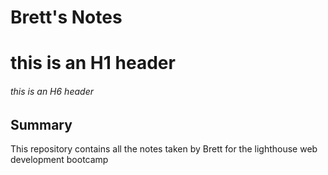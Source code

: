 # Brett's Notes

# this is an H1 header
###### this is an H6 header

## Summary

This repository contains all the notes taken by Brett for the lighthouse web development bootcamp